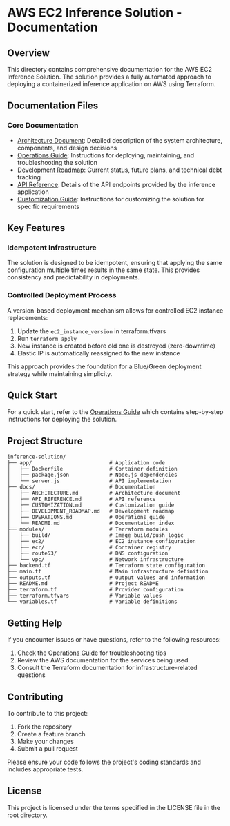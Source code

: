 # AWS EC2 Inference Solution - Documentation

## Overview

This directory contains comprehensive documentation for the AWS EC2 Inference Solution. The solution provides a fully automated approach to deploying a containerized inference application on AWS using Terraform.

## Documentation Files

### Core Documentation

- [Architecture Document](./ARCHITECTURE.md): Detailed description of the system architecture, components, and design decisions
- [Operations Guide](./OPERATIONS.md): Instructions for deploying, maintaining, and troubleshooting the solution
- [Development Roadmap](./DEVELOPMENT_ROADMAP.md): Current status, future plans, and technical debt tracking
- [API Reference](./API_REFERENCE.md): Details of the API endpoints provided by the inference application
- [Customization Guide](./CUSTOMIZATION.md): Instructions for customizing the solution for specific requirements

## Key Features

### Idempotent Infrastructure

The solution is designed to be idempotent, ensuring that applying the same configuration multiple times results in the same state. This provides consistency and predictability in deployments.

### Controlled Deployment Process

A version-based deployment mechanism allows for controlled EC2 instance replacements:

1. Update the `ec2_instance_version` in terraform.tfvars
2. Run `terraform apply`
3. New instance is created before old one is destroyed (zero-downtime)
4. Elastic IP is automatically reassigned to the new instance

This approach provides the foundation for a Blue/Green deployment strategy while maintaining simplicity.

## Quick Start

For a quick start, refer to the [Operations Guide](./OPERATIONS.md) which contains step-by-step instructions for deploying the solution.

## Project Structure

```t
inference-solution/
├── app/                         # Application code
│   ├── Dockerfile               # Container definition
│   ├── package.json             # Node.js dependencies
│   └── server.js                # API implementation
├── docs/                        # Documentation
│   ├── ARCHITECTURE.md          # Architecture document
│   ├── API_REFERENCE.md         # API reference
│   ├── CUSTOMIZATION.md         # Customization guide
│   ├── DEVELOPMENT_ROADMAP.md   # Development roadmap
│   ├── OPERATIONS.md            # Operations guide
│   └── README.md                # Documentation index
├── modules/                     # Terraform modules
│   ├── build/                   # Image build/push logic
│   ├── ec2/                     # EC2 instance configuration
│   ├── ecr/                     # Container registry
│   ├── route53/                 # DNS configuration
│   └── vpc/                     # Network infrastructure
├── backend.tf                   # Terraform state configuration
├── main.tf                      # Main infrastructure definition
├── outputs.tf                   # Output values and information
├── README.md                    # Project README
├── terraform.tf                 # Provider configuration
├── terraform.tfvars             # Variable values
└── variables.tf                 # Variable definitions
```

## Getting Help

If you encounter issues or have questions, refer to the following resources:

1. Check the [Operations Guide](./OPERATIONS.md) for troubleshooting tips
2. Review the AWS documentation for the services being used
3. Consult the Terraform documentation for infrastructure-related questions

## Contributing

To contribute to this project:

1. Fork the repository
2. Create a feature branch
3. Make your changes
4. Submit a pull request

Please ensure your code follows the project's coding standards and includes appropriate tests.

## License

This project is licensed under the terms specified in the LICENSE file in the root directory.
